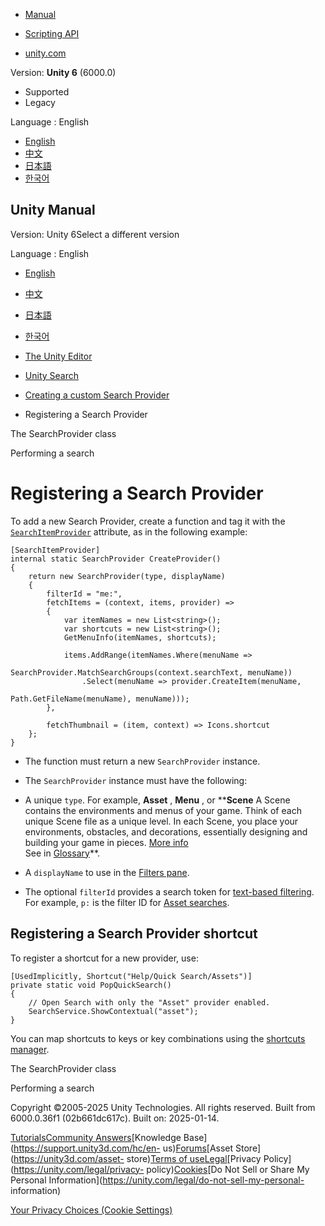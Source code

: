 [](https://docs.unity3d.com)

  * [Manual](../Manual/index.html)
  * [Scripting API](../ScriptReference/index.html)

  * [unity.com](https://unity.com/)

Version: **Unity 6** (6000.0)

  * Supported
  * Legacy

Language : English

  * [English](/Manual/api-register-provider.html)
  * [中文](/cn/current/Manual/api-register-provider.html)
  * [日本語](/ja/current/Manual/api-register-provider.html)
  * [한국어](/kr/current/Manual/api-register-provider.html)

[](https://docs.unity3d.com)

## Unity Manual

Version: Unity 6Select a different version

Language : English

  * [English](/Manual/api-register-provider.html)
  * [中文](/cn/current/Manual/api-register-provider.html)
  * [日本語](/ja/current/Manual/api-register-provider.html)
  * [한국어](/kr/current/Manual/api-register-provider.html)

  * [The Unity Editor](unity-editor.html)
  * [Unity Search](search-overview.html)
  * [Creating a custom Search Provider](api.html)
  * Registering a Search Provider

[](api-search-provider-class.html)

The SearchProvider class

[](api-searching.html)

Performing a search

# Registering a Search Provider

To add a new Search Provider, create a function and tag it with the
[`SearchItemProvider`](../ScriptReference/Search.SearchItemProviderAttribute.html)
attribute, as in the following example:

    
    
    [SearchItemProvider]
    internal static SearchProvider CreateProvider()
    {
        return new SearchProvider(type, displayName)
        {
            filterId = "me:",
            fetchItems = (context, items, provider) =>
            {
                var itemNames = new List<string>();
                var shortcuts = new List<string>();
                GetMenuInfo(itemNames, shortcuts);
    
                items.AddRange(itemNames.Where(menuName =>
                        SearchProvider.MatchSearchGroups(context.searchText, menuName))
                    .Select(menuName => provider.CreateItem(menuName,
                                                Path.GetFileName(menuName), menuName)));
            },
    
            fetchThumbnail = (item, context) => Icons.shortcut
        };
    }
    

  * The function must return a new `SearchProvider` instance.
  * The `SearchProvider` instance must have the following:
  * A unique `type`. For example, **Asset** , **Menu** , or ****Scene** A Scene contains the environments and menus of your game. Think of each unique Scene file as a unique level. In each Scene, you place your environments, obstacles, and decorations, essentially designing and building your game in pieces. [More info](CreatingScenes.html)  
See in [Glossary](Glossary.html#Scene)**.

  * A `displayName` to use in the [Filters pane](search-filters.html#persistent-search-filters).
  * The optional `filterId` provides a search token for [text-based filtering](search-filters.html#search-tokens). For example, `p:` is the filter ID for [Asset searches](search-assets.html).

## Registering a Search Provider shortcut

To register a shortcut for a new provider, use:

    
    
    [UsedImplicitly, Shortcut("Help/Quick Search/Assets")]
    private static void PopQuickSearch()
    {
        // Open Search with only the "Asset" provider enabled.
        SearchService.ShowContextual("asset");
    }
    

You can map shortcuts to keys or key combinations using the [shortcuts
manager](https://docs.unity3d.com/Manual/ShortcutsManager.html).

[](api-search-provider-class.html)

The SearchProvider class

[](api-searching.html)

Performing a search

Copyright ©2005-2025 Unity Technologies. All rights reserved. Built from
6000.0.36f1 (02b661dc617c). Built on: 2025-01-14.

[Tutorials](https://learn.unity.com/)[Community
Answers](https://answers.unity3d.com)[Knowledge
Base](https://support.unity3d.com/hc/en-
us)[Forums](https://forum.unity3d.com)[Asset Store](https://unity3d.com/asset-
store)[Terms of
use](https://docs.unity3d.com/Manual/TermsOfUse.html)[Legal](https://unity.com/legal)[Privacy
Policy](https://unity.com/legal/privacy-
policy)[Cookies](https://unity.com/legal/cookie-policy)[Do Not Sell or Share
My Personal Information](https://unity.com/legal/do-not-sell-my-personal-
information)

[Your Privacy Choices (Cookie Settings)](javascript:void\(0\);)


